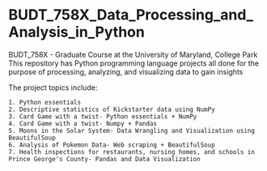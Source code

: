 # BUDT_758X_Data_Processing_and_Analysis_in_Python
BUDT_758X - Graduate Course at the University of Maryland, College Park </br>
This repository has Python programming language projects all done for the purpose of processing, analyzing, and visualizing data to gain insights </br>


The project topics include:

    1. Python essentials
    2. Descriptive statistics of Kickstarter data using NumPy
    3. Card Game with a twist- Python essentials + NumPy
    4. Card Game with a twist- Numpy + Pandas
    5. Moons in the Solar System- Data Wrangling and Visualization using BeautifulSoup
    6. Analysis of Pokemon Data- Web scraping + BeautifulSoup
    7. Health inspections for restaurants, nursing homes, and schools in Prince George's County- Pandas and Data Visualization
